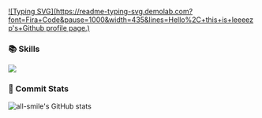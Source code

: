 [![Typing SVG](https://readme-typing-svg.demolab.com?font=Fira+Code&pause=1000&width=435&lines=Hello%2C+this+is+leeeezp's+Github profile page.)](https://git.io/typing-svg)


<!--
**leeeezp/leeeezp** is a ✨ _special_ ✨ repository because its `README.md` (this file) appears on your GitHub profile.

Here are some ideas to get you started:
- 🌱 I’m currently learning in USTC
- 🔭 I’m currently working on ...
- 🌱 I’m currently learning ...
- 👯 I’m looking to collaborate on ...
- 🤔 I’m looking for help with ...
- 💬 Ask me about ...
- 📫 How to reach me: ...
- 😄 Pronouns: ...
- ⚡ Fun fact: ...
-->

### 📚 Skills

<img src="https://skillicons.dev/icons?i=golang,cpp,python,docker,git" /><br>

### 🦁 Commit Stats

![all-smile's GitHub stats](https://github-readme-stats.vercel.app/api?username=leeeezp&show_icons=true&theme=github_dark)

